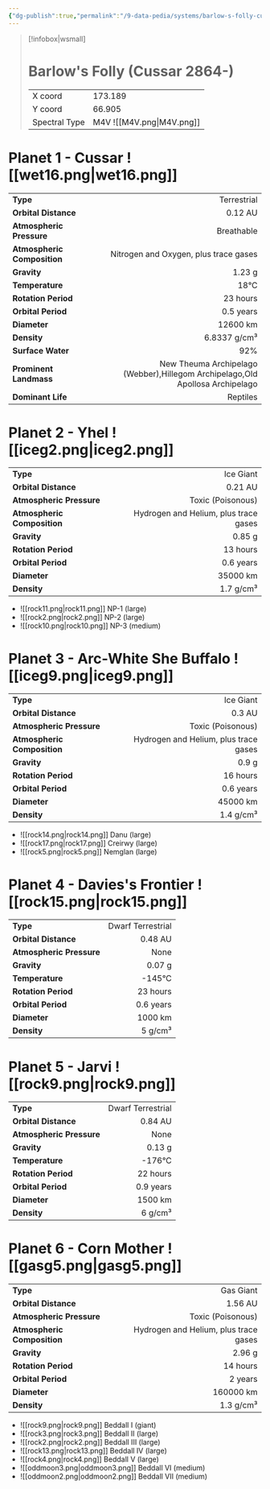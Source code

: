 ```yaml
---
{"dg-publish":true,"permalink":"/9-data-pedia/systems/barlow-s-folly-cussar-2864/"}
---
```


> [!infobox|wsmall]
> # Barlow's Folly (Cussar 2864-)
> | | |
> | - | - |
> | X coord | 173.189 |
> | Y coord| 66.905 |
> | Spectral Type | M4V ![[M4V.png\|M4V.png]] |

# Planet 1 - Cussar ![[wet16.png\|wet16.png]]
|                             |                           |
| --------------------------- | -------------------------:|
| **Type**                    |             Terrestrial |
| **Orbital Distance**        |   0.12 AU |
| **Atmospheric Pressure**    |       Breathable |
| **Atmospheric Composition** |      Nitrogen and Oxygen, plus trace gases |
| **Gravity**                 |        1.23 g |
| **Temperature**             |    18°C |
| **Rotation Period**         |  23 hours |
| **Orbital Period** | 0.5 years |
| **Diameter**                |      12600 km | 
| **Density**                 |    6.8337 g/cm³ |
| **Surface Water**           |           92% | 
| **Prominent Landmass**      |         New Theuma Archipelago (Webber),Hillegom Archipelago,Old Apollosa Archipelago | 
| **Dominant Life**           |         Reptiles |





# Planet 2 - Yhel ![[iceg2.png\|iceg2.png]]
|                             |                           |
| --------------------------- | -------------------------:|
| **Type**                    |             Ice Giant |
| **Orbital Distance**        |   0.21 AU |
| **Atmospheric Pressure**    |       Toxic (Poisonous) |
| **Atmospheric Composition** |      Hydrogen and Helium, plus trace gases |
| **Gravity**                 |        0.85 g |
| **Rotation Period**         |  13 hours |
| **Orbital Period** | 0.6 years |
| **Diameter**                |      35000 km | 
| **Density**                 |    1.7 g/cm³ |



- ![[rock11.png\|rock11.png]] NP-1 (large)
- ![[rock2.png\|rock2.png]] NP-2 (large)
- ![[rock10.png\|rock10.png]] NP-3 (medium)


# Planet 3 - Arc-White She Buffalo ![[iceg9.png\|iceg9.png]]
|                             |                           |
| --------------------------- | -------------------------:|
| **Type**                    |             Ice Giant |
| **Orbital Distance**        |   0.3 AU |
| **Atmospheric Pressure**    |       Toxic (Poisonous) |
| **Atmospheric Composition** |      Hydrogen and Helium, plus trace gases |
| **Gravity**                 |        0.9 g |
| **Rotation Period**         |  16 hours |
| **Orbital Period** | 0.6 years |
| **Diameter**                |      45000 km | 
| **Density**                 |    1.4 g/cm³ |



- ![[rock14.png\|rock14.png]] Danu (large)
- ![[rock17.png\|rock17.png]] Creirwy (large)
- ![[rock5.png\|rock5.png]] Nemglan (large)


# Planet 4 - Davies's Frontier ![[rock15.png\|rock15.png]]
|                             |                           |
| --------------------------- | -------------------------:|
| **Type**                    |             Dwarf Terrestrial |
| **Orbital Distance**        |   0.48 AU |
| **Atmospheric Pressure**    |       None |
| **Gravity**                 |        0.07 g |
| **Temperature**             |    -145°C |
| **Rotation Period**         |  23 hours |
| **Orbital Period** | 0.6 years |
| **Diameter**                |      1000 km | 
| **Density**                 |    5 g/cm³ |





# Planet 5 - Jarvi ![[rock9.png\|rock9.png]]
|                             |                           |
| --------------------------- | -------------------------:|
| **Type**                    |             Dwarf Terrestrial |
| **Orbital Distance**        |   0.84 AU |
| **Atmospheric Pressure**    |       None |
| **Gravity**                 |        0.13 g |
| **Temperature**             |    -176°C |
| **Rotation Period**         |  22 hours |
| **Orbital Period** | 0.9 years |
| **Diameter**                |      1500 km | 
| **Density**                 |    6 g/cm³ |





# Planet 6 - Corn Mother ![[gasg5.png\|gasg5.png]]
|                             |                           |
| --------------------------- | -------------------------:|
| **Type**                    |             Gas Giant |
| **Orbital Distance**        |   1.56 AU |
| **Atmospheric Pressure**    |       Toxic (Poisonous) |
| **Atmospheric Composition** |      Hydrogen and Helium, plus trace gases |
| **Gravity**                 |        2.96 g |
| **Rotation Period**         |  14 hours |
| **Orbital Period** | 2 years |
| **Diameter**                |      160000 km | 
| **Density**                 |    1.3 g/cm³ |



- ![[rock9.png\|rock9.png]] Beddall I (giant)
- ![[rock3.png\|rock3.png]] Beddall II (large)
- ![[rock2.png\|rock2.png]] Beddall III (large)
- ![[rock13.png\|rock13.png]] Beddall IV (large)
- ![[rock4.png\|rock4.png]] Beddall V (large)
- ![[oddmoon3.png\|oddmoon3.png]] Beddall VI (medium)
- ![[oddmoon2.png\|oddmoon2.png]] Beddall VII (medium)


